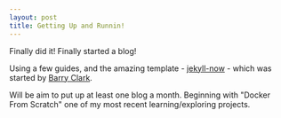 ```yaml
---
layout: post
title: Getting Up and Runnin!
---
```


Finally did it! Finally started a blog!

Using a few guides, and the amazing template - [jekyll-now](https://github.com/barryclark/jekyll-now) - which was started by [Barry Clark](https://github.com/barryclark). 

Will be aim to put up at least one blog a month. Beginning with "Docker From Scratch" one of my most recent learning/exploring projects.